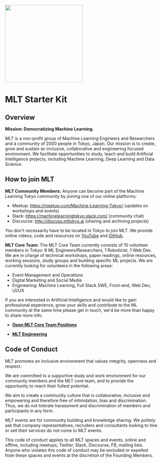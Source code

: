 <p align="left">
  <img src="https://github.com/Machine-Learning-Tokyo/MLT_starterkit/blob/master/resources/MLT_logo.png" width="256">
</p>

# MLT Starter Kit

## Overview
**Mission: Democratizing Machine Learning.**

MLT is a non-profit group of Machine Learning Engineers and Researchers and a community of 2000 people in Tokyo, Japan. Our mission is to create, grow and sustain an inclusive, collaborative and engineering focused environment. We facilitate opportunities to study, teach and build Artificial Intelligence projects, including Machine Learning, Deep Learning and Data Science.

## How to join MLT
**MLT Community Members:** Anyone can become part of the Machine Learning Tokyo community by joining one of our online platforms:

- Meetup: https://meetup.com/Machine-Learning-Tokyo/ (updates on workshops and events)
- Slack: https://machinelearningtokyo.slack.com/ (community chat)
- Discourse: http://discuss.mltokyo.ai (sharing and archiving projects)

You don't necessarily have to be located in Tokyo to join MLT. We provide online videos, code and resources on [YouTube](https://www.youtube.com/MLTOKYO) and [GitHub](https://github.com/Machine-Learning-Tokyo).

**MLT Core Team:** The MLT Core Team currently consists of 10 volunteer members in Tokyo: 8 ML Engineers/Researchers, 1 Roboticist, 1 Web Dev. We are in charge of technical workshops, paper readings, online resources, working sessions, study groups and building specific ML projects. We are currently looking for volunteers in the following areas:

- Event Management and Operations
- Digital Marketing and Social Media
- Engineering: Machine Learning, Full Stack SWE, Front-end, Web Dev, UI/UX

If you are interested in Artificial Intelligence and would like to gain professional experience, grow your skills and contribute to the ML community at the same time please get in touch, we'd be more than happy to share more info. 

- [**Open MLT Core Team Positions**](https://docs.google.com/document/d/1yG6F8ilfikMpG30an0EbIoAWYDVBE49QN-inak_PlyM/edit?usp=sharing)

- [**MLT Engineering**](https://goo.gl/forms/6QYTyFZxcxTwaGWk2)

## Code of Conduct

MLT promotes an inclusive environment that values integrity, openness and respect. 

We are committed to a supportive study and work environment for our community members and the MLT core team, and to provide the opportunity to reach their fullest potential. 

We aim to create a community culture that is collaborative, inclusive and empowering and therefore free of intimidation, bias and discrimination. Thus, we do not tolerate harassment and discrimination of members and participants in any form. 

MLT events are for community building and knowledge sharing. We politely ask that company representatives, recruiters and consultants looking to hire or sell their services do not come to MLT events.

This code of conduct applies to all MLT spaces and events, online and offline, including meetups, Twitter, Slack, Discourse, FB, mailing lists. Anyone who violates this code of conduct may be excluded or expelled from these spaces and events at the discretion of the Founding Members.
